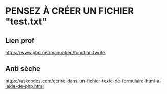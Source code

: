 # PENSEZ À CRÉER UN FICHIER "test.txt"

## Lien prof
https://www.php.net/manual/en/function.fwrite

## Anti sèche
https://askcodez.com/ecrire-dans-un-fichier-texte-de-formulaire-html-a-laide-de-php.html
